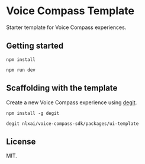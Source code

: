# Voice Compass Template

Starter template for Voice Compass experiences.

## Getting started

`npm install`

`npm run dev`

## Scaffolding with the template

Create a new Voice Compass experience using [degit](https://github.com/Rich-Harris/degit).

`npm install -g degit`

`degit nlxai/voice-compass-sdk/packages/ui-template`

## License

MIT.
